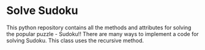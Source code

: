 # Solve Sudoku

This python repository contains all the methods and attributes for solving the popular puzzle - Sudoku!!
There are many ways to implement a code for solving Sudoku. This class uses the recursive method.
